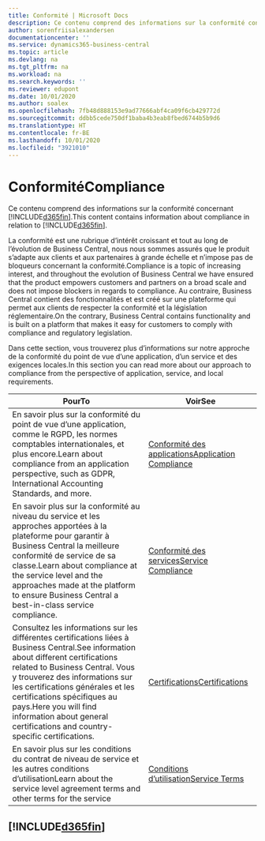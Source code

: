 ```yaml
---
title: Conformité | Microsoft Docs
description: Ce contenu comprend des informations sur la conformité concernant Business Central.
author: sorenfriisalexandersen
documentationcenter: ''
ms.service: dynamics365-business-central
ms.topic: article
ms.devlang: na
ms.tgt_pltfrm: na
ms.workload: na
ms.search.keywords: ''
ms.reviewer: edupont
ms.date: 10/01/2020
ms.author: soalex
ms.openlocfilehash: 7fb48d888153e9ad77666abf4ca09f6cb429772d
ms.sourcegitcommit: ddbb5cede750df1baba4b3eab8fbed6744b5b9d6
ms.translationtype: HT
ms.contentlocale: fr-BE
ms.lasthandoff: 10/01/2020
ms.locfileid: "3921010"
---
```

# <a name="compliance"></a><span data-ttu-id="8df0d-103">Conformité</span><span class="sxs-lookup"><span data-stu-id="8df0d-103">Compliance</span></span>

<span data-ttu-id="8df0d-104">Ce contenu comprend des informations sur la conformité concernant [!INCLUDE[d365fin](../includes/d365fin_md.md)].</span><span class="sxs-lookup"><span data-stu-id="8df0d-104">This content contains information about compliance in relation to [!INCLUDE[d365fin](../includes/d365fin_md.md)].</span></span>  

<span data-ttu-id="8df0d-105">La conformité est une rubrique d’intérêt croissant et tout au long de l’évolution de Business Central, nous nous sommes assurés que le produit s’adapte aux clients et aux partenaires à grande échelle et n’impose pas de bloqueurs concernant la conformité.</span><span class="sxs-lookup"><span data-stu-id="8df0d-105">Compliance is a topic of increasing interest, and throughout the evolution of Business Central we have ensured that the product empowers customers and partners on a broad scale and does not impose blockers in regards to compliance.</span></span> <span data-ttu-id="8df0d-106">Au contraire, Business Central contient des fonctionnalités et est créé sur une plateforme qui permet aux clients de respecter la conformité et la législation réglementaire.</span><span class="sxs-lookup"><span data-stu-id="8df0d-106">On the contrary, Business Central contains functionality and is built on a platform that makes it easy for customers to comply with compliance and regulatory legislation.</span></span>

<span data-ttu-id="8df0d-107">Dans cette section, vous trouverez plus d’informations sur notre approche de la conformité du point de vue d’une application, d’un service et des exigences locales.</span><span class="sxs-lookup"><span data-stu-id="8df0d-107">In this section you can read more about our approach to compliance from the perspective of application, service, and local  requirements.</span></span>

|<span data-ttu-id="8df0d-108">**Pour**</span><span class="sxs-lookup"><span data-stu-id="8df0d-108">**To**</span></span>|<span data-ttu-id="8df0d-109">**Voir**</span><span class="sxs-lookup"><span data-stu-id="8df0d-109">**See**</span></span>|  
|------------|-------------|  
|<span data-ttu-id="8df0d-110">En savoir plus sur la conformité du point de vue d’une application, comme le RGPD, les normes comptables internationales, et plus encore.</span><span class="sxs-lookup"><span data-stu-id="8df0d-110">Learn about compliance from an application perspective, such as GDPR, International Accounting Standards, and more.</span></span>|[<span data-ttu-id="8df0d-111">Conformité des applications</span><span class="sxs-lookup"><span data-stu-id="8df0d-111">Application Compliance</span></span>](compliance-application-compliance.md)|  
|<span data-ttu-id="8df0d-112">En savoir plus sur la conformité au niveau du service et les approches apportées à la plateforme pour garantir à Business Central la meilleure conformité de service de sa classe.</span><span class="sxs-lookup"><span data-stu-id="8df0d-112">Learn about compliance at the service level and the approaches made at the platform to ensure Business Central a best-in-class service compliance.</span></span>|[<span data-ttu-id="8df0d-113">Conformité des services</span><span class="sxs-lookup"><span data-stu-id="8df0d-113">Service Compliance</span></span>](compliance-service-compliance.md)|  
|<span data-ttu-id="8df0d-114">Consultez les informations sur les différentes certifications liées à Business Central.</span><span class="sxs-lookup"><span data-stu-id="8df0d-114">See information about different certifications related to Business Central.</span></span> <span data-ttu-id="8df0d-115">Vous y trouverez des informations sur les certifications générales et les certifications spécifiques au pays.</span><span class="sxs-lookup"><span data-stu-id="8df0d-115">Here you will find information about general certifications and country-specific certifications.</span></span>|[<span data-ttu-id="8df0d-116">Certifications</span><span class="sxs-lookup"><span data-stu-id="8df0d-116">Certifications</span></span>](compliance-certifications.md)|  
|<span data-ttu-id="8df0d-117">En savoir plus sur les conditions du contrat de niveau de service et les autres conditions d’utilisation</span><span class="sxs-lookup"><span data-stu-id="8df0d-117">Learn about the service level agreement terms and other terms for the service</span></span>|[<span data-ttu-id="8df0d-118">Conditions d’utilisation</span><span class="sxs-lookup"><span data-stu-id="8df0d-118">Service Terms</span></span>](compliance-service-compliance.md#service-terms)|  

## [!INCLUDE[d365fin](../includes/free_trial_md.md)]  
